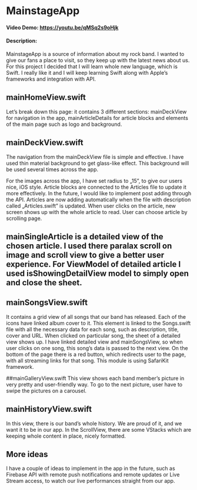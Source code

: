 # MainstageApp
#### Video Demo:  https://youtu.be/qMSq2s9oHjk
#### Description:

MainstageApp is a source of information about my rock band. I wanted to give our fans a place to visit, so they keep up with the latest news about us. For this project I decided that I will learn whole new language, which is Swift. I really like it and I will keep learning Swift along with Apple’s frameworks and integration with API.


## mainHomeView.swift
Let’s break down this page: it contains 3 different sections: mainDeckView for navigation in the app, mainArticleDetails for article blocks and elements of the main page such as logo and background.

## mainDeckView.swift
The navigation from the mainDeckView file is simple and effective. I have used thin material background to get glass-like effect. This background will be used several times across the app.

For the images across the app, I have set radius to „15”, to give our users nice, iOS style.
Article blocks are connected to the Articles file to update it more effectively. In the future, I would like to implement post adding through the API. Articles are now adding automatically when the file with description called „Articles.swift” is updated. When user clicks on the article, new screen shows up with the whole article to read. User can choose article by scrolling page.

## mainSingleArticle is a detailed view of the chosen article. I used there paralax scroll on image and scroll view to give a better user experience. For ViewModel of detailed article I used isShowingDetailView model to simply open and close the sheet.

## mainSongsView.swift
It contains a grid view of all songs that our band has released. Each of the icons have linked album cover to it. This element is linked to the Songs.swift file with all the necessary data for each song, such as description, title, cover and URL.
When clicked on particular song, the sheet of a detailed view shows up. I have linked detailed view and mainSongsView, so when user clicks on one song, this song’s data is passed to the next view. On the bottom of the page there is a red button, which redirects user to the page, with all streaming links for that song. This module is using SafariKit framework.

##mainGalleryView.swift
This view shows each band member’s picture in very pretty and user-friendly way. To go to the next picture, user have to swipe the pictures on a carousel.

## mainHistoryView.swift
In this view, there is our band’s whole history. We are proud of it, and we want it to be in our app. In the ScrollView, there are some VStacks which are keeping whole content in place, nicely formatted.


## More ideas
I have a couple of ideas to implement in the app in the future, such as Firebase API with remote push notifications and remote updates or Live Stream access, to watch our live performances straight from our app.

